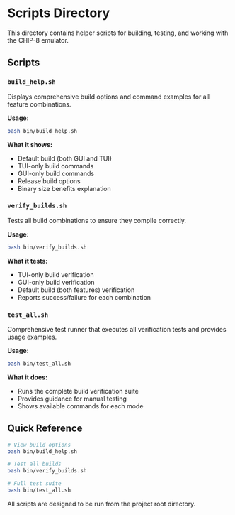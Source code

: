 # Scripts Directory

This directory contains helper scripts for building, testing, and working with the CHIP-8 emulator.

## Scripts

### `build_help.sh`

Displays comprehensive build options and command examples for all feature combinations.

**Usage:**

```bash
bash bin/build_help.sh
```

**What it shows:**

- Default build (both GUI and TUI)
- TUI-only build commands
- GUI-only build commands  
- Release build options
- Binary size benefits explanation

### `verify_builds.sh`

Tests all build combinations to ensure they compile correctly.

**Usage:**

```bash
bash bin/verify_builds.sh
```

**What it tests:**

- TUI-only build verification
- GUI-only build verification
- Default build (both features) verification
- Reports success/failure for each combination

### `test_all.sh`

Comprehensive test runner that executes all verification tests and provides usage examples.

**Usage:**

```bash
bash bin/test_all.sh
```

**What it does:**

- Runs the complete build verification suite
- Provides guidance for manual testing
- Shows available commands for each mode

## Quick Reference

```bash
# View build options
bash bin/build_help.sh

# Test all builds
bash bin/verify_builds.sh

# Full test suite
bash bin/test_all.sh
```

All scripts are designed to be run from the project root directory.
